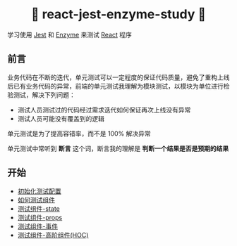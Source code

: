 <h1 align="center">👋 react-jest-enzyme-study 👋</h1>

学习使用 [Jest](https://github.com/facebook/jest) 和 [Enzyme](https://github.com/airbnb/enzyme) 来测试 [React](https://github.com/facebook/react) 程序

## 前言

业务代码在不断的迭代，单元测试可以一定程度的保证代码质量，避免了重构上线后已有业务代码的异常，前端的单元测试我理解为模块测试，以模块为单位进行检验测试，解决下列问题：

- 测试人员测试过的代码经过需求迭代如何保证再次上线没有异常
- 测试人员可能没有覆盖到的逻辑

单元测试是为了提高容错率，而不是 100% 解决异常

单元测试中常听到 **断言** 这个词，断言我的理解是 **判断一个结果是否是预期的结果**

## 开始

- [初始化测试配置](examples/start-configs/README.md)
- [如何测试组件](examples/component/README.md)
- [测试组件-state](examples/component-state/README.md)
- [测试组件-props](examples/component-props/README.md)
- [测试组件-事件](examples/component-event/README.md)
- [测试组件-高阶组件(HOC)](examples/component-hoc/README.md)
